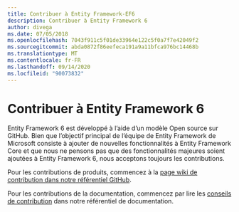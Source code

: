 ```yaml
---
title: Contribuer à Entity Framework-EF6
description: Contribuer à Entity Framework 6
author: divega
ms.date: 07/05/2018
ms.openlocfilehash: 7043f911c5f01de33964e122c5f0a7f7e42049f2
ms.sourcegitcommit: abda0872f86eefeca191a9a11bfca976bc14468b
ms.translationtype: MT
ms.contentlocale: fr-FR
ms.lasthandoff: 09/14/2020
ms.locfileid: "90073832"
---
```

# <a name="contribute-to-entity-framework-6"></a>Contribuer à Entity Framework 6
Entity Framework 6 est développé à l’aide d’un modèle Open source sur GitHub. Bien que l’objectif principal de l’équipe de Entity Framework de Microsoft consiste à ajouter de nouvelles fonctionnalités à Entity Framework Core et que nous ne pensons pas que des fonctionnalités majeures soient ajoutées à Entity Framework 6, nous acceptons toujours les contributions.

Pour les contributions de produits, commencez à la [page wiki de contribution dans notre référentiel GitHub](https://github.com/aspnet/EntityFramework6/wiki/Contributing).

Pour les contributions de la documentation, commencez par lire les [conseils de contribution](https://github.com/dotnet/EntityFramework.Docs/blob/master/CONTRIBUTING.md) dans notre référentiel de documentation.
